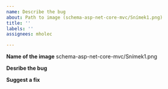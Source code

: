 ```yaml
---
name: Describe the bug
about: Path to image (schema-asp-net-core-mvc/Snímek1.png)
title: ''
labels: ''
assignees: mholec

---
```


**Name of the image**
schema-asp-net-core-mvc/Snímek1.png

**Desribe the bug**

**Suggest a fix**
